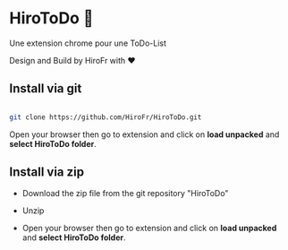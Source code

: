 # HiroToDo 🎉
Une extension chrome pour une ToDo-List

Design and Build by HiroFr with ❤️



## Install via git
```bash

git clone https://github.com/HiroFr/HiroToDo.git

```

Open your browser then go to extension and click on **load unpacked** and **select HiroToDo folder**.

## Install via zip

- Download the zip file from the git repository "HiroToDo"

- Unzip

- Open your browser then go to extension and click on **load unpacked** and **select HiroToDo folder**.
